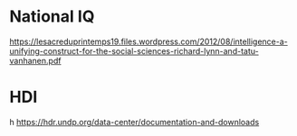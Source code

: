 # National IQ
https://lesacreduprintemps19.files.wordpress.com/2012/08/intelligence-a-unifying-construct-for-the-social-sciences-richard-lynn-and-tatu-vanhanen.pdf
# HDI

h
https://hdr.undp.org/data-center/documentation-and-downloads